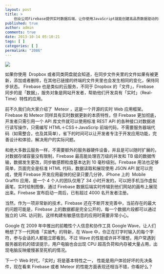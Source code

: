 ```yaml
---
layout: post
title: >
    创业公司Firebase提供实时数据后端，让你使用JavaScript就能创建高品质数据驱动的动态网站
published: true
author: admin
comments: true
date: 2013-10-14 05:10:21
tags: [ ]
categories: [ ]
permalink: "2086"
---
```

![][1]

如果你使用  Dropbox 或者同类网盘就会知道，在同步文件夹里的文件如果有被更新，添加或者删除，在其他已链接的终端的文件夹里也会发生相同的变化，保持同步状态。 Firebase 也是类似的云服务，不同于 Dropbox 的「文件」，Firebase 同步的是「数据」，服务对象是网站开发者，帮助他们开发具有「实时」（Real-Time）特性的应用。

前不久我们向大家介绍了  Meteor ，这是一个开源的实时 Web 应用框架。Firebase 和 Meteor 同样具有实时数据更新的本质特性，但 Firebase 更加彻底，开发者只需引用一个 API 库文件就可以使用标准 REST API 的各种接口对数据进行读写操作，只需编写 HTML＋CSS＋JavaScrip 前端代码，不需要服务器端代码（如需整合，也及其简单），省下的时间可以让开发者专注于开发应用功能，完善设计和体验，解决用户的实际问题。

和绝大多数云服务一样，不需要额外的服务器硬件设备，并且是可以随时扩展的，对数据存储容量没有限制，Firebase 最高能处理百万级的并发和 TB 级的数据传输，数据发生更改，同步敏感颗粒度基本达到 10 毫秒级别。Firebase 用法也足够简单，页面完全是标准 HTML 代码，数据读取和展现使用 JSON API 就可以完成，使用 Firebase 开发应用最快的纪录只要几分钟，iPhone 上的  Mobile Graffiti 应用，是一个 4 个人的团队仅用了 34 小时开发的，可以把手机当作虚拟画笔，实时绘制图像，通过 Firebase 数据后端实时传输到他们网站的画布上展现出来。Firebase 宣布启动一周后，已有超过 4000 名开发者注册。

当然，作为一项非常新的技术，Firebase 还在不断开发完善中，当前存在的最大的问题可能是，Firebase 上的数据都是完全公开的，每一个数据片段都可以通过独立的 URL 访问到，这样构建有敏感信息的应用时需要非常小心。

Google 在 2009 年中推出的前瞻性个人信息和协作工具 Google Wave，让人们畅想了下一代网络「实敀¶」的特新，在 Wave 中，你正在打字时输入的每个字符，参与会话的人都能立即看到。不过 Wave 的性能或许并不理想，用户常遇到服务器宕机的错误提示，用户电脑也会出现 CPU 超高负荷和内存被大量占用，出现电脑反映缓慢甚至死机的情况。

下一个 Web 时代，「实时」将是基本特性之一， 性能是用户体验好坏的先决条件，现在看来 Firebase 或者 Meteor 的性能方面表现还相当不错，你看好么？

 [1]: http://yongz.com/yz/wp-content/uploads/2014/04/bf12e1515c25c7d8c0352f1413ab9a15.png